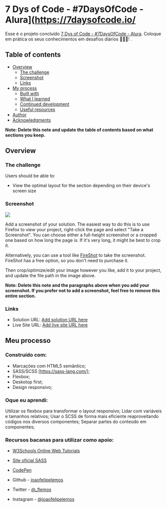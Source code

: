 # 7 Dys of Code - #7DaysOfCode - Alura](https://7daysofcode.io/

Esse é o projeto concluído [7 Dys of Code - #7DaysOfCode - Alura](https://7daysofcode.io/). Coloque em prática os seus conhecimentos em desafios diários 👩🏽‍💻!
. 

## Table of contents

- [Overview](#overview)
  - [The challenge](#the-challenge)
  - [Screenshot](#screenshot)
  - [Links](#links)
- [My process](#my-process)
  - [Built with](#built-with)
  - [What I learned](#what-i-learned)
  - [Continued development](#continued-development)
  - [Useful resources](#useful-resources)
- [Author](#author)
- [Acknowledgments](#acknowledgments)

**Note: Delete this note and update the table of contents based on what sections you keep.**

## Overview

### The challenge

Users should be able to:

- View the optimal layout for the section depending on their device's screen size

### Screenshot

![](./screenshot.jpg)

Add a screenshot of your solution. The easiest way to do this is to use Firefox to view your project, right-click the page and select "Take a Screenshot". You can choose either a full-height screenshot or a cropped one based on how long the page is. If it's very long, it might be best to crop it.

Alternatively, you can use a tool like [FireShot](https://getfireshot.com/) to take the screenshot. FireShot has a free option, so you don't need to purchase it. 

Then crop/optimize/edit your image however you like, add it to your project, and update the file path in the image above.

**Note: Delete this note and the paragraphs above when you add your screenshot. If you prefer not to add a screenshot, feel free to remove this entire section.**

### Links

- Solution URL: [Add solution URL here](https://your-solution-url.com)
- Live Site URL: [Add live site URL here](https://your-live-site-url.com)

## Meu processo

### Construído com:

- Marcações com HTML5 semântico;
- SASS/SCSS [https://sass-lang.com/]; 
- Flexbox;
- Deskotop first;
- Design responsivo;


### Oque eu aprendi:

Utilizar os flexbox para transformar o layout responsivo;
Lidar com variáveis e tamanhos relativos;
Usar o SCSS de forma mais eficiente reaproveitando códigos nos diversos componentes;
Separar partes do conteúdo em componentes; 



### Recursos bacanas para utilizar como apoio:

- [W3Schools Online Web Tutorials](https://www.w3schools.com/)
- [Site oficial SASS](https://sass-lang.com/)
- [CodePen](https://codepen.io/)


- Github - [joaofelipelemos](https://github.com/joaofelipelemos/)
- Twitter - [@_flemos](https://www.twitter.com/_flemos_)
- Instagram - [@joaofelipelemos](https://www.instagram.com/joaofelipelemos/)